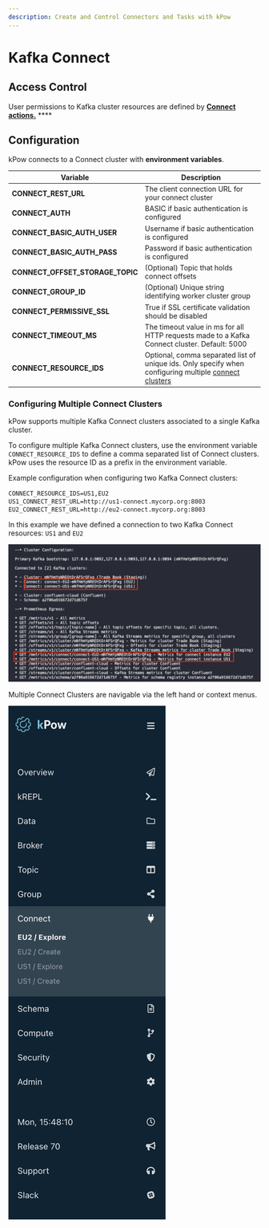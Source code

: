 ```yaml
---
description: Create and Control Connectors and Tasks with kPow
---
```


# Kafka Connect

## Access Control

User permissions to Kafka cluster resources are defined by [**Connect actions.**](../authorization/overview.md#user-actions) ****&#x20;

## **Configuration**

kPow connects to a Connect cluster with **environment variables**.

| Variable                            | Description                                                                                                                                                     |
| ----------------------------------- | --------------------------------------------------------------------------------------------------------------------------------------------------------------- |
| **CONNECT\_REST\_URL**              | The client connection URL for your connect cluster                                                                                                              |
| **CONNECT\_AUTH**                   | BASIC if basic authentication is configured                                                                                                                     |
| **CONNECT\_BASIC\_AUTH\_USER**      | Username if basic authentication is configured                                                                                                                  |
| **CONNECT\_BASIC\_AUTH\_PASS**      | Password if basic authentication is configured                                                                                                                  |
| **CONNECT\_OFFSET\_STORAGE\_TOPIC** | (Optional) Topic that holds connect offsets                                                                                                                     |
| **CONNECT\_GROUP\_ID**              | (Optional) Unique string identifying worker cluster group                                                                                                       |
| **CONNECT\_PERMISSIVE\_SSL**        | True if SSL certificate validation should be disabled                                                                                                           |
| **CONNECT\_TIMEOUT\_MS**            | The timeout value in ms for all HTTP requests made to a Kafka Connect cluster. Default: 5000                                                                    |
| **CONNECT\_RESOURCE\_IDS**          | Optional, comma separated list of unique ids. Only specify when configuring multiple [connect clusters](kafka-connect.md#configuring-multiple-connect-clusters) |

### Configuring Multiple Connect Clusters

kPow supports multiple Kafka Connect clusters associated to a single Kafka cluster.&#x20;

To configure multiple Kafka Connect clusters, use the environment variable `CONNECT_RESOURCE_IDS` to define a comma separated list of Connect clusters. kPow uses the resource ID as a prefix in the environment variable.

Example configuration when configuring two Kafka Connect clusters:

```
CONNECT_RESOURCE_IDS=US1,EU2
US1_CONNECT_REST_URL=http://us1-connect.mycorp.org:8003
EU2_CONNECT_REST_URL=http://eu2-connect.mycorp.org:8003
```

In this example we have defined a connection to two Kafka Connect resources: `US1` and `EU2`

![kPow's startup log message confirming it has connected to both Connect clusters.](<../.gitbook/assets/Screen Shot 2021-03-29 at 3.46.10 pm.png>)

Multiple Connect Clusters are navigable via the left hand or context menus.

![kPow's navigation menu when multiple Connect clusters have been configured.](<../.gitbook/assets/Screen Shot 2021-03-29 at 3.48.55 pm.png>)







